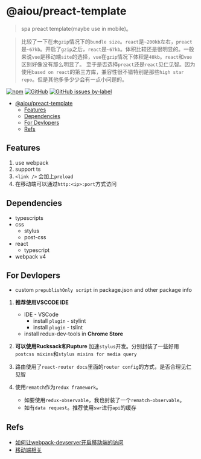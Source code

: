 # @aiou/preact-template
> spa preact template(maybe use in mobile)。

> 比较了一下在未`gzip`情况下的`bundle size`。`react`是`~200kb`左右，`preact`是`~67kb`。开启了`gzip`之后，`react`是`~67kb`。体积比较还是很明显的。一般来说`vue`是移动端`site`的选择，`vue`在`gzip`情况下体积是`40kb`。`react`和`vue`区别好像没有那么明显了。
> 至于是否选择`preact`还是`react`见仁见智。因为使用`based on react`的第三方库，兼容性很不错特别是那些`high star repo`。但是其他多多少少会有一点小问题的。

[![npm](https://img.shields.io/npm/v/@aiou/preact-template?style=for-the-badge)](https://github.com/JiangWeixian/templates/tree/master/packages/core) [![GitHub](https://img.shields.io/github/license/jiangweixian/templates?style=for-the-badge)](https://github.com/JiangWeixian/templates/tree/master/packages/preact-template)
[![GitHub issues by-label](https://img.shields.io/github/issues/jiangweixian/templates/preact-template?color=red&logo=react&style=for-the-badge)](https://github.com/JiangWeixian/templates/issues/43)
- [@aiou/preact-template](#aioupreact-template)
  - [Features](#features)
  - [Dependencies](#dependencies)
  - [For Devlopers](#for-devlopers)
  - [Refs](#refs)

## Features

1. use webpack
2. support ts
3. `<link />` 会加上`preload`
4. 在移动端可以通过`http:<ip>:port`方式访问

## Dependencies

* typescripts
* css
  * stylus
  * post-css
* react
  * typescript
* webpack v4

## For Devlopers

- custom `prepublishOnly script` in package.json and other package info

1. **推荐使用VSCODE IDE**

   * IDE - VSCode
     * install `plugin` - stylint
     * install `plugin` - tslint
   * install redux-dev-tools in **Chrome Store**

2. **可以使用Rucksack和Rupture** 加速`stylus`开发。分别封装了一些好用`postcss mixins`和`stylus mixins for media query`

3. 路由使用了`react-router docs`里面的`router config`的方式，是否合理见仁见智

4. 使用`rematch`作为`redux framework`。
   - 如要使用`redux-observable`，我也封装了一个`rematch-observable`。
   - 如有`data request`。推荐使用`swr`进行`api`的缓存

## Refs

- [如何让webpack-devserver开启移动端的访问](https://stackoverflow.com/questions/35412137/how-to-get-access-to-webpack-dev-server-from-devices-in-local-network)
- [移动端相关](https://github.com/JiangWeixian/JS-Tips/issues/43#issue-537337358)